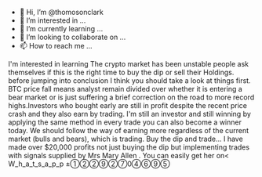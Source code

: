 - 👋 Hi, I’m @thomosonclark
- 👀 I’m interested in ...
- 🌱 I’m currently learning ...
- 💞️ I’m looking to collaborate on ...
- 📫 How to reach me ...

<!---
thomosonclark/thomosonclark is a ✨ special ✨ repository because its `README.md` (this file) appears on your GitHub profile.
You can click the Preview link to take a look at your changes.
--->
I'm interested in learning
The crypto market has been unstable people ask themselves if this is the right time to buy the dip or sell their Holdings. before jumping into conclusion I think you should take a look at things first. BTC price fall means analyst remain divided over whether it is entering a bear market or is just suffering a brief correction on the road to more record highs.Investors who bought early are still in profit despite the recent price crash and they also earn by trading. I'm still an investor and still winning by applying the same method in every trade you can also become a winner today. We
should follow the way of earning more regardless of the current market (bulls and
bears), which is trading. Buy the dip and
trade... I have made over $20,000 profits not just buying the dip but implementing trades with signals supplied by Mrs Mary Allen . You can easily get her on<  W_h_a_t_s_a_p_p ±①②②⑨②⑦0④⑥⑨⑤
